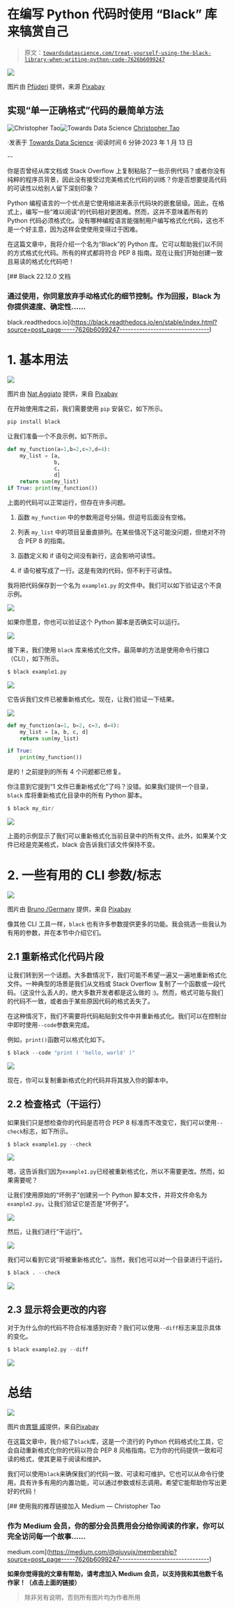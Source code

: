 # 在编写 Python 代码时使用 “Black” 库来犒赏自己

> 原文：[`towardsdatascience.com/treat-yourself-using-the-black-library-when-writing-python-code-7626b6099247`](https://towardsdatascience.com/treat-yourself-using-the-black-library-when-writing-python-code-7626b6099247)

![](img/fa1ff0ffea5f82fa2379a98b3a29563a.png)

图片由 [Pfüderi](https://pixabay.com/users/pf%C3%BCderi-199315/?utm_source=link-attribution&utm_medium=referral&utm_campaign=image&utm_content=2125148) 提供，来源 [Pixabay](https://pixabay.com//?utm_source=link-attribution&utm_medium=referral&utm_campaign=image&utm_content=2125148)

## 实现“单一正确格式”代码的最简单方法

[](https://christophertao.medium.com/?source=post_page-----7626b6099247--------------------------------)![Christopher Tao](https://christophertao.medium.com/?source=post_page-----7626b6099247--------------------------------)[](https://towardsdatascience.com/?source=post_page-----7626b6099247--------------------------------)![Towards Data Science](https://towardsdatascience.com/?source=post_page-----7626b6099247--------------------------------) [Christopher Tao](https://christophertao.medium.com/?source=post_page-----7626b6099247--------------------------------)

·发表于 [Towards Data Science](https://towardsdatascience.com/?source=post_page-----7626b6099247--------------------------------) ·阅读时间 6 分钟·2023 年 1 月 13 日

--

你是否曾经从库文档或 Stack Overflow 上复制粘贴了一些示例代码？或者你没有纯粹的程序员背景，因此没有接受过完美格式化代码的训练？你是否想要提高代码的可读性以给别人留下深刻印象？

Python 编程语言的一个优点是它使用缩进来表示代码块的嵌套层级。因此，在格式上，编写一些“难以阅读”的代码相对更困难。然而，这并不意味着所有的 Python 代码必须格式化。没有哪种编程语言能强制用户编写格式化代码，这也不是一个好主意，因为这样会使使用变得过于困难。

在这篇文章中，我将介绍一个名为“Black”的 Python 库。它可以帮助我们以不同的方式格式化代码。所有的样式都将符合 PEP 8 指南。现在让我们开始创建一致且易读的格式化代码吧！

[## Black 22.12.0 文档

### 通过使用，你同意放弃手动格式化的细节控制。作为回报，Black 为你提供速度、确定性……

black.readthedocs.io](https://black.readthedocs.io/en/stable/index.html?source=post_page-----7626b6099247--------------------------------)

# 1\. 基本用法

![](img/97b765c4ab22fdb6fe917af8eeb3fe20.png)

图片由 [Nat Aggiato](https://pixabay.com/users/nataliaaggiato-470329/?utm_source=link-attribution&utm_medium=referral&utm_campaign=image&utm_content=533337) 提供，来自 [Pixabay](https://pixabay.com//?utm_source=link-attribution&utm_medium=referral&utm_campaign=image&utm_content=533337)

在开始使用库之前，我们需要使用 `pip` 安装它，如下所示。

```py
pip install black
```

让我们准备一个不良示例，如下所示。

```py
def my_function(a=1,b=2,c=3,d=4):
    my_list = [a, 
               b, 
               c, 
               d]
    return sum(my_list)
if True: print(my_function())
```

上面的代码可以正常运行，但存在许多问题。

1.  函数 `my_function` 中的参数用逗号分隔，但逗号后面没有空格。

1.  列表 `my_list` 中的项目呈垂直排列。在某些情况下这可能没问题，但绝对不符合 PEP 8 的指南。

1.  函数定义和 if 语句之间没有新行，这会影响可读性。

1.  if 语句被写成了一行。这是有效的代码，但不利于可读性。

我将把代码保存到一个名为 `example1.py` 的文件中。我们可以如下验证这个不良示例。

![](img/af1f6f79022b42e3fa13d975d748e49a.png)

如果你愿意，你也可以验证这个 Python 脚本是否确实可以运行。

![](img/71c6e01ff122d17ea032370acd4537fe.png)

接下来，我们使用 `black` 库来格式化文件。最简单的方法是使用命令行接口（CLI），如下所示。

```py
$ black example1.py 
```

![](img/30e43e3cee4ab0e03fa5b95d2fe6dc6a.png)

它告诉我们文件已被重新格式化。现在，让我们验证一下结果。

![](img/a12ffb34689abe4fec20bba93f3df593.png)

```py
def my_function(a=1, b=2, c=3, d=4):
    my_list = [a, b, c, d]
    return sum(my_list)

if True:
    print(my_function())
```

是的！之前提到的所有 4 个问题都已修复。

你注意到它提到“1 文件已重新格式化”了吗？没错。如果我们提供一个目录，`black` 库将重新格式化目录中的所有 Python 脚本。

```py
$ black my_dir/
```

![](img/17f8c2d2fa3391a1983b5529b3a1473b.png)

上面的示例显示了我们可以重新格式化当前目录中的所有文件。此外，如果某个文件已经是完美格式，black 会告诉我们该文件保持不变。

# 2\. 一些有用的 CLI 参数/标志

![](img/281a4fea9c09012273fdd57618c8c6e4.png)

图片由 [Bruno /Germany](https://pixabay.com/users/bru-no-1161770/?utm_source=link-attribution&utm_medium=referral&utm_campaign=image&utm_content=2081193) 提供，来自 [Pixabay](https://pixabay.com//?utm_source=link-attribution&utm_medium=referral&utm_campaign=image&utm_content=2081193)

像其他 CLI 工具一样，`black` 也有许多参数提供更多的功能。我会挑选一些我认为有用的参数，并在本节中介绍它们。

## 2.1 重新格式化代码片段

让我们转到另一个话题。大多数情况下，我们可能不希望一遍又一遍地重新格式化文件。一种典型的场景是我们从文档或 Stack Overflow 复制了一个函数或一段代码。（这没什么丢人的，绝大多数开发者都是这么做的 :)。然而，格式可能与我们的代码不一致，或者由于某些原因代码的格式丢失了。

在这种情况下，我们不需要将代码粘贴到文件中并重新格式化。我们可以在控制台中即时使用`--code`参数来完成。

例如，`print()`函数可以格式化如下。

```py
$ black --code "print ( 'hello, world' )"
```

![](img/f07455d9ea425ce48215ad17d256c122.png)

现在，你可以复制重新格式化的代码并将其放入你的脚本中。

## 2.2 检查格式（干运行）

如果我们只是想检查你的代码是否符合 PEP 8 标准而不改变它，我们可以使用`--check`标志，如下所示。

```py
$ black example1.py --check
```

![](img/b9b5ced1603a9f706c4f5d2e1ea2e770.png)

嗯，这告诉我们因为`example1.py`已经被重新格式化，所以不需要更改。然而，如果需要呢？

让我们使用原始的“坏例子”创建另一个 Python 脚本文件，并将文件命名为`example2.py`。让我们验证它是否是“坏例子”。

![](img/f980e67f7ff82ca4253879a62ba5b168.png)

然后，让我们进行“干运行”。

![](img/cead698f600fab3046525d80c712386e.png)

我们可以看到它说“将被重新格式化”。当然，我们也可以对一个目录进行干运行。

```py
$ black . --check
```

![](img/ffeee6a551b1e1a75e84d74ecf38c1de.png)

## 2.3 显示将会更改的内容

对于为什么你的代码不符合标准感到好奇？我们可以使用`--diff`标志来显示具体的变化。

```py
$ black example2.py --diff
```

![](img/282f84502e21bfd558a6a2c7f3d119a5.png)

# 总结

![](img/1fb64e9391d91c0d4f65760c2d303295.png)

图片由[育银 戚](https://pixabay.com/users/qiye-116/?utm_source=link-attribution&utm_medium=referral&utm_campaign=image&utm_content=420018)提供，来自[Pixabay](https://pixabay.com//?utm_source=link-attribution&utm_medium=referral&utm_campaign=image&utm_content=420018)

在这篇文章中，我介绍了`black`库，这是一个流行的 Python 代码格式化工具，它会自动重新格式化你的代码以符合 PEP 8 风格指南。它为你的代码提供一致和可读的格式，使其更易于阅读和维护。

我们可以使用`black`来确保我们的代码一致、可读和可维护。它也可以从命令行使用，具有许多有用的内置功能，可以通过参数或标志调用。希望它能帮助你写出更好的代码！

[](https://medium.com/@qiuyujx/membership?source=post_page-----7626b6099247--------------------------------) [## 使用我的推荐链接加入 Medium — Christopher Tao

### 作为 Medium 会员，你的部分会员费用会分给你阅读的作家，你可以完全访问每一个故事……

medium.com](https://medium.com/@qiuyujx/membership?source=post_page-----7626b6099247--------------------------------)

**如果你觉得我的文章有帮助，请考虑加入 Medium 会员，以支持我和其他数千名作家！（点击上面的链接）**

> 除非另有说明，否则所有图片均为作者所用

